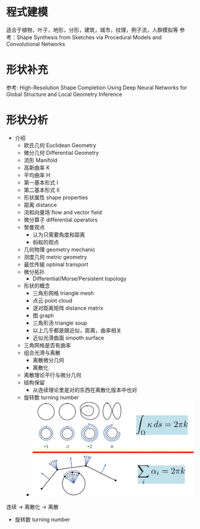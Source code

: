 # 程式建模
适合于植物，叶子，地形，分形，建筑，城市，纹理，例子流，人群模拟等
参考：Shape Synthesis from Sketches via Procedural Models and Convolutional Networks
# 形状补充
参考: High-Resolution Shape Completion Using Deep Neural Networks for Global Structure and Local Geometry Inference

# 形状分析
- 介绍
  - 欧氏几何 Euclidean Geometry
  - 微分几何 Differential Geometry
  - 流形 Manifold
  - 高斯曲率 K
  - 平均曲率 H
  - 第一基本形式 I
  - 第二基本形式 II
  - 形状属性 shape properties
  - 距离 distance
  - 流和向量场 flow and vector field
  - 微分算子 differential operators
  - 黎曼观点
    - 认为只需要角度和距离
    - 蚂蚁的观点
  - 几何物理 geometry mechanic
  - 测度几何 metric geometry
  - 最优传输 optimal transport
  - 微分拓扑
    - Differential/Morse/Persistent topology
  - 形状的概念
    - 三角形网格 triangle mesh
    - 点云 point cloud
    - 逐对距离矩阵 distance matrix
    - 图 graph
    - 三角形汤 triangle soup
    - 以上几乎都是跟近似，距离，曲率相关
    - 近似光滑曲面 smooth surface
  - 三角网格是否有曲率
  - 组合光滑与离散
    - 离散微分几何
    - 离散化
  - 离散理论平行与微分几何
  - 结构保留
    - 从连续理论里是对的东西在离散化版本中也对
  - 旋转数 turning number
    - ![旋转数](https://github.com/liangjin2007/data_liangjin/blob/master/turning_number.jpg?raw=true)
  
  
连续 -> 离散化 -> 离散

- 旋转数 turning number


